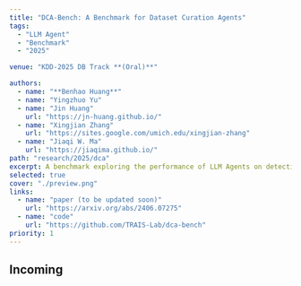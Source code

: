 ```yaml
---
title: "DCA-Bench: A Benchmark for Dataset Curation Agents"
tags:
  - "LLM Agent"
  - "Benchmark"
  - "2025"

venue: "KDD-2025 DB Track **(Oral)**"

authors:
  - name: "**Benhao Huang**"
  - name: "Yingzhuo Yu"
  - name: "Jin Huang"
    url: "https://jn-huang.github.io/"
  - name: "Xingjian Zhang"
    url: "https://sites.google.com/umich.edu/xingjian-zhang"
  - name: "Jiaqi W. Ma"
    url: "https://jiaqima.github.io/"
path: "research/2025/dca"
excerpt: A benchmark exploring the performance of LLM Agents on detecting issues in datasets hosted on popular platforms. (Under Review)
selected: true
cover: "./preview.png"
links:
  - name: "paper (to be updated soon)"
    url: "https://arxiv.org/abs/2406.07275"
  - name: "code"
    url: "https://github.com/TRAIS-Lab/dca-bench"
priority: 1
---
```


## Incoming

```

```
